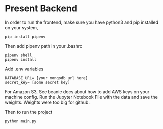 # Present Backend

In order to run the frontend, make sure you have python3 and pip installed on your system,

```
pip install pipenv
```

Then add pipenv path in your .bashrc

```
pipenv shell
pipenv install
```
Add .env variables
```
DATABASE_URL= [your mongodb url here]
secret_key= [some secret key]
```

For Amazon S3, See beanie docs about how to add AWS keys on your machine config. Run the Jupyter Notebook File with the data and save the weights. Weights were too big for github.

Then to run the project
```
python main.py
```

